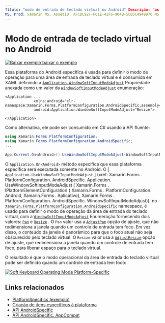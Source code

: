 ```yaml
---
Título: "modo de entrada de teclado virtual no Android" Descrição: "as especificações de plataforma permitem consumir funcionalidade que só está disponível em uma plataforma específica, sem implementar renderizadores ou efeitos personalizados. Este artigo explica como consumir a plataforma Android específica que define o modo de operação para uma área de entrada de teclado virtual.
MS. Prod: xamarin MS. AssetID: AFCDC92F-F61E-42F6-904B-50B5C4949970 MS. Technology: xamarin-Forms autor: davidbritch MS. Author: dabritch MS. Date: 07/10/2018 no-loc: [ Xamarin.Forms , Xamarin.Essentials ]
---
```


# <a name="soft-keyboard-input-mode-on-android"></a>Modo de entrada de teclado virtual no Android

[![Baixar exemplo ](~/media/shared/download.png) baixar o exemplo](https://docs.microsoft.com/samples/xamarin/xamarin-forms-samples/userinterface-platformspecifics)

Essa plataforma do Android específica é usada para definir o modo de operação para uma área de entrada de teclado virtual e é consumida em XAML definindo a [`Application.WindowSoftInputModeAdjust`](xref:Xamarin.Forms.PlatformConfiguration.AndroidSpecific.Application.WindowSoftInputModeAdjustProperty) Propriedade anexada como um valor da [`WindowSoftInputModeAdjust`](xref:Xamarin.Forms.PlatformConfiguration.AndroidSpecific.WindowSoftInputModeAdjust) enumeração:

```xaml
<Application ...
             xmlns:android="clr-namespace:Xamarin.Forms.PlatformConfiguration.AndroidSpecific;assembly=Xamarin.Forms.Core"
             android:Application.WindowSoftInputModeAdjust="Resize">
  ...
</Application>
```

Como alternativa, ele pode ser consumido em C# usando a API fluente:

```csharp
using Xamarin.Forms.PlatformConfiguration;
using Xamarin.Forms.PlatformConfiguration.AndroidSpecific;
...

App.Current.On<Android>().UseWindowSoftInputModeAdjust(WindowSoftInputModeAdjust.Resize);
```

O `Application.On<Android>` método especifica que essa plataforma específica será executada somente no Android. O [ `Application.UseWindowSoftInputModeAdjust` ] (xref: Xamarin.Forms . PlatformConfiguration. AndroidSpecific. Application. UseWindowSoftInputModeAdjust ( Xamarin.Forms . IPlatformElementConfiguration { Xamarin.Forms . PlatformConfiguration. Android, Xamarin.Forms . Aplicativo}, Xamarin.Forms . PlatformConfiguration. AndroidSpecific. WindowSoftInputModeAdjust)), no [`Xamarin.Forms.PlatformConfiguration.AndroidSpecific`](xref:Xamarin.Forms.PlatformConfiguration.AndroidSpecific) namespace, é usado para definir o modo de operação da área de entrada do teclado virtual, com a [`WindowSoftInputModeAdjust`](xref:Xamarin.Forms.PlatformConfiguration.AndroidSpecific.WindowSoftInputModeAdjust) Enumeração fornecendo dois valores: [`Pan`](xref:Xamarin.Forms.PlatformConfiguration.AndroidSpecific.WindowSoftInputModeAdjust.Pan) e [`Resize`](xref:Xamarin.Forms.PlatformConfiguration.AndroidSpecific.WindowSoftInputModeAdjust.Resize) . O `Pan` valor usa a [`AdjustPan`](xref:Android.Views.SoftInput.AdjustPan) opção de ajuste, que não redimensiona a janela quando um controle de entrada tem foco. Em vez disso, o conteúdo da janela é panorâmico para que o foco atual não seja obscurecido pelo teclado virtual. O `Resize` valor usa a [`AdjustResize`](xref:Android.Views.SoftInput.AdjustResize) opção de ajuste, que redimensiona a janela quando um controle de entrada tem foco, para liberar espaço para o teclado virtual.

O resultado é que o modo operacional da área de entrada do teclado virtual pode ser definido quando um controle de entrada tem foco:

[![](soft-keyboard-input-mode-images/pan-resize.png "Soft Keyboard Operating Mode Platform-Specific")](soft-keyboard-input-mode-images/pan-resize-large.png#lightbox "Soft Keyboard Operating Mode Platform-Specific")

## <a name="related-links"></a>Links relacionados

- [PlatformSpecifics (exemplo)](https://docs.microsoft.com/samples/xamarin/xamarin-forms-samples/userinterface-platformspecifics)
- [Criação de itens específicos à plataforma](~/xamarin-forms/platform/platform-specifics/index.md#creating-platform-specifics)
- [API AndroidSpecific](xref:Xamarin.Forms.PlatformConfiguration.AndroidSpecific)
- [API AndroidSpecific. AppCompat](xref:Xamarin.Forms.PlatformConfiguration.AndroidSpecific.AppCompat)
